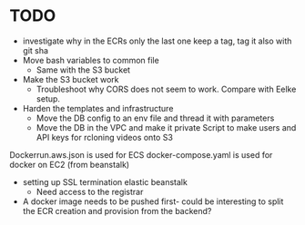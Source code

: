 # TODO

- investigate why in the ECRs only the last one keep a tag, tag it also with git sha
- Move bash variables to common file
  - Same with the S3 bucket
- Make the S3 bucket work
  - Troubleshoot why CORS does not seem to work. Compare with Eelke setup.
- Harden the templates and infrastructure
  - Move the DB config to an env file and thread it with parameters
  - Move the DB in the VPC and make it private
Script to make users and API keys for rcloning videos onto S3

Dockerrun.aws.json is used for ECS
docker-compose.yaml is used for docker on EC2 (from beanstalk)
- setting up SSL termination elastic beanstalk
  - Need access to the registrar
- A docker image needs to be pushed first- could be interesting to split the ECR creation and provision from the backend?
